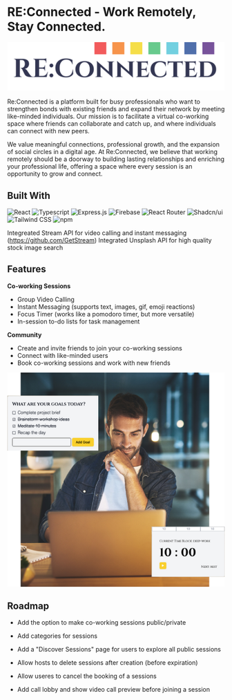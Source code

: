 # RE:Connected - Work Remotely, Stay Connected.

![alt text](/src/assets/logo-dark.png)

Re:Connected is a platform built for busy professionals who want to strengthen bonds with existing friends and expand their network by meeting like-minded individuals. Our mission is to facilitate a virtual co-working space where friends can collaborate and catch up, and where individuals can connect with new peers. 

We value meaningful connections, professional growth, and the expansion of social circles in a digital age. At Re:Connected, we believe that working remotely should be a doorway to building lasting relationships and enriching your professional life, offering a space where every session is an opportunity to grow and connect.


## Built With
![React](https://img.shields.io/badge/React-61DAFB.svg?style=for-the-badge&logo=React&logoColor=black)
![Typescript](https://img.shields.io/badge/TypeScript-3178C6.svg?style=for-the-badge&logo=TypeScript&logoColor=white)
![Express.js](https://img.shields.io/badge/Express-000000.svg?style=for-the-badge&logo=Express&logoColor=white)
![Firebase](https://img.shields.io/badge/Firebase-FFCA28.svg?style=for-the-badge&logo=Firebase&logoColor=black)
![React Router](https://img.shields.io/badge/React%20Router-CA4245.svg?style=for-the-badge&logo=React-Router&logoColor=white)
![Shadcn/ui](https://img.shields.io/badge/shadcn/ui-000000.svg?style=for-the-badge&logo=shadcn/ui&logoColor=white)
![Tailwind CSS](https://img.shields.io/badge/Tailwind%20CSS-06B6D4.svg?style=for-the-badge&logo=Tailwind-CSS&logoColor=white)
![npm](https://img.shields.io/badge/npm-CB3837.svg?style=for-the-badge&logo=npm&logoColor=white)

Integreated Stream API for video calling and instant messaging (https://github.com/GetStream)
Integrated Unsplash API for high quality stock image search

## Features

**Co-working Sessions**

- Group Video Calling
- Instant Messaging (supports text, images, gif, emoji reactions)
- Focus Timer (works like a pomodoro timer, but more versatile)
- In-session to-do lists for task management

**Community**
- Create and invite friends to join your co-working sessions
- Connect with like-minded users
- Book co-working sessions and work with new friends

![features](/src/assets/features.png)


## Roadmap

- Add the option to make co-working sessions public/private

- Add categories for sessions

- Add a "Discover Sessions" page for users to explore all public sessions

- Allow hosts to delete sessions after creation (before expiration)

- Allow useres to cancel the booking of a sessions

- Add call lobby and show video call preview before joining a session
